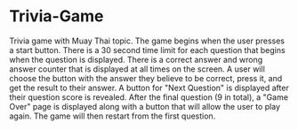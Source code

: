 # Trivia-Game

Trivia game with Muay Thai topic. The game begins when the user presses a start button. There is a 30 second time limit for each question that begins when the question is displayed. There is a correct answer and wrong answer counter that is displayed at all times on the screen. A user will choose the button with the answer they believe to be correct, press it, and get the result to their answer. A button for "Next Question" is displayed after their question score is revealed. After the final question (9 in total), a "Game Over" page is displayed along with a button that will allow the user to play again. The game will then restart from the first question.